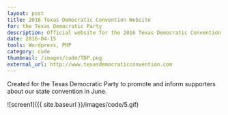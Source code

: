 ```yaml
---
layout: post
title: 2016 Texas Democratic Convention Website
for: the Texas Democratic Party
description: Official website for the 2016 Texas Democratic Convention.
date: 2016-04-15
tools: Wordpress, PHP
category: code
thumbnail: /images/code/TDP.png
external_url: http://www.texasdemocraticconvention.com
---
```

Created for the Texas Democratic Party to promote and inform supporters about our state convention in June.

![screen1]({{ site.baseurl }}/images/code/5.gif)
